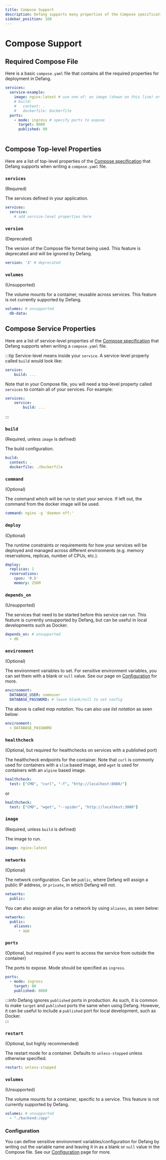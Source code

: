 ```yaml
---
title: Compose Support
description: Defang supports many properties of the Compose specification.
sidebar_position: 160
---
```


# Compose Support

## Required Compose File 
Here is a basic `compose.yaml` file that contains all the required properties for deployment in Defang. 

```yaml
services:
  service-example:
    image: nginx:latest # use one of: an image (shown on this line) or a build (shown below)
    # build: 
    #   context: .
    #   dockerfile: Dockerfile
  ports: 
    - mode: ingress # specify ports to expose
      target: 8080
      published: 80
        
```

## Compose Top-level Properties
Here are a list of top-level properties of the [Compose specification](https://docs.docker.com/compose/compose-file/) that Defang supports when writing a `compose.yaml` file.

### `services`
(Required)

The services defined in your application. 

```yaml
services:
  service:
    # add service-level properties here
```

### `version`
(Deprecated)

The version of the Compose file format being used. This feature is deprecated and will be ignored by Defang.

```yaml
version: '3' # deprecated
```

### `volumes`
(Unsupported)

The volume mounts for a container, reusable across services. This feature is not currently supported by Defang.

```yaml
volumes: # unsupported
  db-data:
```

## Compose Service Properties
Here are a list of service-level properties of the [Compose specification](https://docs.docker.com/compose/compose-file/) that Defang supports when writing a `compose.yaml` file.

:::tip
Service-level means inside your `service`. A service-level property called `build` would look like:
```yaml
service:
    build: ...
```

Note that in your Compose file, you will need a top-level property called `services` to contain all of your services. For example:
```yaml
services:
    service:
        build: ...
```
:::

### `build`
(Required, unless `image` is defined)

The build configuration.

```yaml
build:
  context: .
  dockerfile: ./Dockerfile
```

### `command`
(Optional)

The command which will be run to start your service. If left out, the command from the docker image will be used.  

```yaml
command: nginx -g 'daemon off;'
```

### `deploy`
(Optional)

The runtime constraints or requirements for how your services will be deployed and managed across different environments (e.g. memory reservations, replicas, number of CPUs, etc.).

```yaml
deploy:
  replicas: 1
  reservations:
    cpus: '0.5'
    memory: 256M
```

### `depends_on`
(Unsupported)

The services that need to be started before this service can run. This feature is currently unsupported by Defang, but can be useful in local developments such as Docker. 

```yaml
depends_on: # unsupported
  - db
```

### `environment`
(Optional)

The environment variables to set. For sensitive environment variables, you can set them with a blank or `null` value.  See our page on [Configuration](/docs/concepts/configuration) for more.

```yaml
environment:
  DATABASE_USER: someuser
  DATABASE_PASSWORD: # leave blank/null to set config
```
The above is called *map notation*. You can also use *list notation* as seen below:
```yaml
environment:
  - DATABASE_PASSWORD
```

### `healthcheck`
(Optional, but required for healthchecks on services with a published port)

The healthcheck endpoints for the container. Note that `curl` is commonly used for containers with a `slim` based image, and `wget` is used for containers with an `alpine` based image. 

```yaml
healthcheck:
  test: ["CMD", "curl", "-f", "http://localhost:8080/"]
```

or

```yaml
healthcheck:
  test: ["CMD", "wget", "--spider", "http://localhost:3000"]
```

### `image`
(Required, unless `build` is defined)

The image to run.

```yaml
image: nginx:latest
```

### `networks`
(Optional)

The network configuration. Can be `public`, where Defang will assign a public IP address, or `private`, in which Defang will not. 

```yaml
networks:
  public: 
```

You can also assign an alias for a network by using `aliases`, as seen below:
```yaml
networks:
  public: 
    aliases:
      - app
```
 
### `ports`
(Optional, but required if you want to access the service from outside the container)

The ports to expose. Mode should be specified as `ingress`.

```yaml
ports:
  - mode: ingress
    target: 80
    published: 8080
```

:::info
Defang ignores `published` ports in production. As such, it is common to make `target` and `published` ports the same when using Defang. However, it can be useful to include a `published` port for local development, such as Docker.  
:::

### `restart`
(Optional, but highly recommended)

The restart mode for a container. Defaults to `unless-stopped` unless otherwise specified. 

```yaml
restart: unless-stopped
```

### `volumes`
(Unsupported)

The volume mounts for a container, specific to a service. This feature is not currently supported by Defang.

```yaml
volumes: # unsupported
  - "./backend:/app"
```

### Configuration
You can define sensitive environment variables/configuration for Defang by writing out the variable name and leaving it in as a blank or `null` value in the Compose file. See our [Configuration](/docs/concepts/configuration) page for more.
